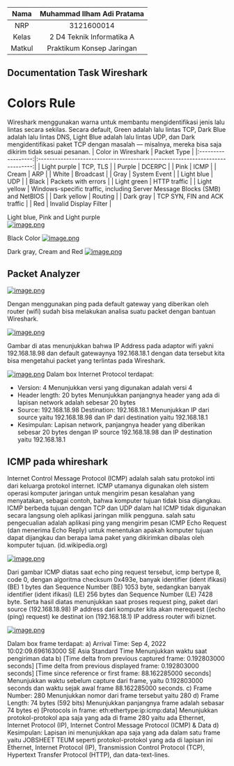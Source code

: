 | Nama | Muhammad Ilham Adi Pratama|
|:----:|:-------------------------:|
| NRP  |        3121600014         |
|Kelas | 2 D4 Teknik Informatika A |
|Matkul| Praktikum Konsep Jaringan |
## Documentation Task Wireshark
# Colors Rule
Wireshark menggunakan warna untuk membantu mengidentifikasi jenis lalu lintas secara sekilas. Secara default, Green adalah lalu lintas TCP, Dark Blue adalah lalu lintas DNS, Light Blue adalah lalu lintas UDP, dan Dark mengidentifikasi paket TCP dengan masalah — misalnya, mereka bisa saja dikirim tidak sesuai pesanan.
| Color in Wireshark |                                  Packet Type                                 |
|:------------------:|:----------------------------------------------------------------------------:|
|    Light purple    |                                    TCP, TLS                                  |
|       Purple       |                                     DCERPC                                   |
|        Pink        |                                      ICMP                                    |
|       Cream        |                                      ARP                                     |
|       White        |                                   Broadcast                                  |
|        Gray        |                                 System Event                                 |
|     Light blue     |                                      UDP                                     |
|        Black       |                              Packets with errors                             |
|     Light green    |                                 HTTP traffic                                 |
|    Light yellow    | Windows-specific traffic,  including Server Message Blocks (SMB) and NetBIOS |
|     Dark yellow    |                                    Routing                                   |
|      Dark gray     |                         TCP SYN, FIN and ACK traffic                         |
|         Red        |                            Invalid Display Filter                            |

Light blue, Pink and Light purple	
[![image.png](https://i.postimg.cc/rwhn2tZb/image.png)](https://postimg.cc/sMh9p1r9)

Black Color
[![image.png](https://i.postimg.cc/X7StsFtk/image.png)](https://postimg.cc/V5g76SfJ)

Dark gray, Cream and Red
[![image.png](https://i.postimg.cc/y8rPbCkC/image.png)](https://postimg.cc/pmzzm7fs)

## Packet Analyzer

[![image.png](https://i.postimg.cc/CMmfNHRW/image.png)](https://postimg.cc/RqJFCtQR)

Dengan menggunakan ping pada default gateway yang diberikan oleh router (wifi) sudah bisa melakukan analisa suatu packet dengan bantuan Wireshark.

[![image.png](https://i.postimg.cc/1584Kxhq/image.png)](https://postimg.cc/1fZ99jzm)

Gambar di atas menunjukkan bahwa IP Address pada adaptor wifi yakni 192.168.18.98 dan default gatewaynya 192.168.18.1 dengan data tersebut kita bisa mengetahui packet yang terlintas pada Wireshark.

[![image.png](https://i.postimg.cc/W3fTD34f/image.png)](https://postimg.cc/9RTvKcZG)
Dalam box Internet Protocol terdapat:
-  Version: 4
Menunjukkan versi yang digunakan adalah versi 4
- Header length: 20 bytes
Menunjukkan panjangnya header yang ada di lapisan network adalah
sebesar 20 bytes
- Source: 192.168.18.98 Destination: 192.168.18.1
Menunjukkan IP dari source yaitu 192.168.18.98 dan IP dari destination
yaitu 192.168.18.1
- Kesimpulan:
Lapisan network, panjangnya header yang diberikan sebesar 20 bytes
dengan IP source 192.168.18.98 dan IP destination yaitu 192.168.18.1

## ICMP pada whireshark
Internet Control Message Protocol (ICMP) adalah salah satu protokol inti dari keluarga
protokol internet. ICMP utamanya digunakan oleh sistem operasi komputer jaringan untuk
mengirim pesan kesalahan yang menyatakan, sebagai contoh, bahwa komputer tujuan tidak
bisa dijangkau. ICMP berbeda tujuan dengan TCP dan UDP dalam hal ICMP tidak digunakan
secara langsung oleh aplikasi jaringan milik pengguna. salah satu pengecualian adalah
aplikasi ping yang mengirim pesan ICMP Echo Request (dan menerima Echo Reply) untuk
menentukan apakah komputer tujuan dapat dijangkau dan berapa lama paket yang dikirimkan
dibalas oleh komputer tujuan. (id.wikipedia.org)

[![image.png](https://i.postimg.cc/NMLwwcx8/image.png)](https://postimg.cc/zbmQn463)

Dari gambar ICMP diatas saat echo ping request tersebut, icmp bertype 8, code 0, dengan
algoritma checksum 0x493e, banyak identifier (ident ifikasi) (BE) 1 bytes dan Sequence
Number (BE) 1053 byte, sedangkan banyak identifier (ident ifikasi) (LE) 256 bytes dan Sequence
Number (LE) 7428 byte. Serta hasil diatas menunjukkan saat proses request ping, paket
dari source (192.168.18.98) IP address dari komputer kita akan merequest ({echo (ping)
request) ke destinat ion (192.168.18.1) IP address router wifi biznet.

[![image.png](https://i.postimg.cc/RZFrtmjk/image.png)](https://postimg.cc/ppg1NwVC)

Dalam box frame terdapat:
a) Arrival Time: Sep  4, 2022 10:02:09.696163000 SE Asia Standard Time
Menunjukkan waktu saat pengiriman data
b) [Time delta from previous captured frame: 0.192803000 seconds]
[Time delta from previous displayed frame: 0.192803000 seconds]
[Time since reference or first frame: 88.162285000 seconds]
Menunjukkan waktu sebelum capture dari frame, yaitu 0.192803000 seconds dan waktu sejak awal frame 88.162285000 seconds.
c) Frame Number: 280
Menunjukkan nomor dari frame tersebut yaitu 280
d) Frame Length: 74 bytes (592 bits)
Menunjukkan panjangnya frame adalah sebasar 74 bytes
e) [Protocols in frame: eth:ethertype:ip:icmp:data]
Menunjukkan protokol-protokol apa saja yang ada di frame 280 yaitu ada Ethernet, Internet Protocol (IP), Internet Control Message Protocol (ICMP) & Data
d) Kesimpulan:
Lapisan ini menunjukkan apa saja yang ada dalam satu frame yaitu
JOBSHEET TEUM
seperti protokol-protokol yang ada di lapisan ini Ethernet, Internet Protocol (IP), Transmission Control Protocol (TCP), Hypertext Transfer Protocol (HTTP), dan data-text-lines.